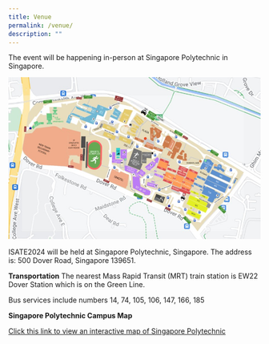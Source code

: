 ```yaml
---
title: Venue
permalink: /venue/
description: ""
---
```

The event will be happening in-person at Singapore Polytechnic in Singapore.

![](/images/sp-campus-map.jpg)

ISATE2024 will be held at Singapore Polytechnic, Singapore.
The address is: 500 Dover Road, Singapore 139651.

**Transportation**
The nearest Mass Rapid Transit (MRT) train station is EW22 Dover Station which is on the Green Line.

Bus services include numbers 14, 74, 105, 106, 147, 166, 185


**Singapore Polytechnic Campus Map**

[Click this link to view an interactive map of Singapore Polytechnic](https://www.sp.edu.sg/map/)